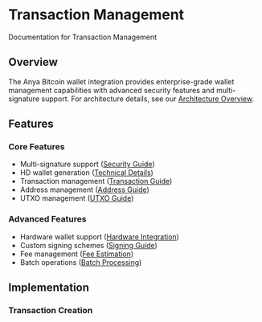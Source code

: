 # Transaction Management

Documentation for Transaction Management

## Overview

The Anya Bitcoin wallet integration provides enterprise-grade wallet management capabilities with advanced security features and multi-signature support. For architecture details, see our [Architecture Overview](../../architecture/overview.md).

## Features

### Core Features

- Multi-signature support ([Security Guide](../../security/multi-signature.md))
- HD wallet generation ([Technical Details](../technical/hd-wallets.md))
- Transaction management ([Transaction Guide](../features/transaction-management.md))
- Address management ([Address Guide](../features/address-management.md))
- UTXO management ([UTXO Guide](../features/utxo-management.md))

### Advanced Features

- Hardware wallet support ([Hardware Integration](../features/hardware-wallets.md))
- Custom signing schemes ([Signing Guide](../features/signing-schemes.md))
- Fee management ([Fee Estimation](../features/fee-estimation.md))
- Batch operations ([Batch Processing](../features/batch-operations.md))

## Implementation

### Transaction Creation
